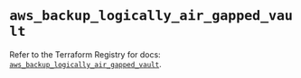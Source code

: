 # `aws_backup_logically_air_gapped_vault`

Refer to the Terraform Registry for docs: [`aws_backup_logically_air_gapped_vault`](https://registry.terraform.io/providers/hashicorp/aws/6.5.0/docs/resources/backup_logically_air_gapped_vault).
